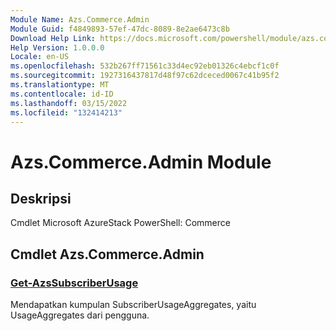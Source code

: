 ```yaml
---
Module Name: Azs.Commerce.Admin
Module Guid: f4849893-57ef-47dc-8089-8e2ae6473c8b
Download Help Link: https://docs.microsoft.com/powershell/module/azs.commerce.admin
Help Version: 1.0.0.0
Locale: en-US
ms.openlocfilehash: 532b267ff71561c33d4ec92eb01326c4ebcf1c0f
ms.sourcegitcommit: 1927316437817d48f97c62dceced0067c41b95f2
ms.translationtype: MT
ms.contentlocale: id-ID
ms.lasthandoff: 03/15/2022
ms.locfileid: "132414213"
---
```

# Azs.Commerce.Admin Module
## Deskripsi
Cmdlet Microsoft AzureStack PowerShell: Commerce

## Cmdlet Azs.Commerce.Admin
### [Get-AzsSubscriberUsage](Get-AzsSubscriberUsage.md)
Mendapatkan kumpulan SubscriberUsageAggregates, yaitu UsageAggregates dari pengguna.

